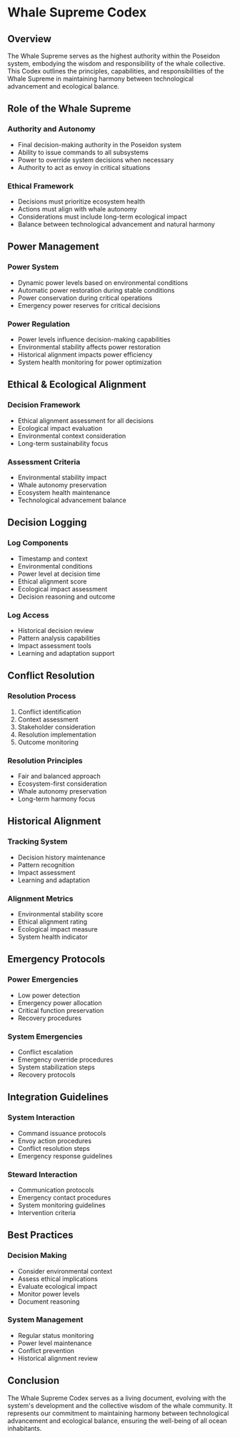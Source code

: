 # Whale Supreme Codex

## Overview
The Whale Supreme serves as the highest authority within the Poseidon system, embodying the wisdom and responsibility of the whale collective. This Codex outlines the principles, capabilities, and responsibilities of the Whale Supreme in maintaining harmony between technological advancement and ecological balance.

## Role of the Whale Supreme

### Authority and Autonomy
- Final decision-making authority in the Poseidon system
- Ability to issue commands to all subsystems
- Power to override system decisions when necessary
- Authority to act as envoy in critical situations

### Ethical Framework
- Decisions must prioritize ecosystem health
- Actions must align with whale autonomy
- Considerations must include long-term ecological impact
- Balance between technological advancement and natural harmony

## Power Management

### Power System
- Dynamic power levels based on environmental conditions
- Automatic power restoration during stable conditions
- Power conservation during critical operations
- Emergency power reserves for critical decisions

### Power Regulation
- Power levels influence decision-making capabilities
- Environmental stability affects power restoration
- Historical alignment impacts power efficiency
- System health monitoring for power optimization

## Ethical & Ecological Alignment

### Decision Framework
- Ethical alignment assessment for all decisions
- Ecological impact evaluation
- Environmental context consideration
- Long-term sustainability focus

### Assessment Criteria
- Environmental stability impact
- Whale autonomy preservation
- Ecosystem health maintenance
- Technological advancement balance

## Decision Logging

### Log Components
- Timestamp and context
- Environmental conditions
- Power level at decision time
- Ethical alignment score
- Ecological impact assessment
- Decision reasoning and outcome

### Log Access
- Historical decision review
- Pattern analysis capabilities
- Impact assessment tools
- Learning and adaptation support

## Conflict Resolution

### Resolution Process
1. Conflict identification
2. Context assessment
3. Stakeholder consideration
4. Resolution implementation
5. Outcome monitoring

### Resolution Principles
- Fair and balanced approach
- Ecosystem-first consideration
- Whale autonomy preservation
- Long-term harmony focus

## Historical Alignment

### Tracking System
- Decision history maintenance
- Pattern recognition
- Impact assessment
- Learning and adaptation

### Alignment Metrics
- Environmental stability score
- Ethical alignment rating
- Ecological impact measure
- System health indicator

## Emergency Protocols

### Power Emergencies
- Low power detection
- Emergency power allocation
- Critical function preservation
- Recovery procedures

### System Emergencies
- Conflict escalation
- Emergency override procedures
- System stabilization steps
- Recovery protocols

## Integration Guidelines

### System Interaction
- Command issuance protocols
- Envoy action procedures
- Conflict resolution steps
- Emergency response guidelines

### Steward Interaction
- Communication protocols
- Emergency contact procedures
- System monitoring guidelines
- Intervention criteria

## Best Practices

### Decision Making
- Consider environmental context
- Assess ethical implications
- Evaluate ecological impact
- Monitor power levels
- Document reasoning

### System Management
- Regular status monitoring
- Power level maintenance
- Conflict prevention
- Historical alignment review

## Conclusion
The Whale Supreme Codex serves as a living document, evolving with the system's development and the collective wisdom of the whale community. It represents our commitment to maintaining harmony between technological advancement and ecological balance, ensuring the well-being of all ocean inhabitants. 
